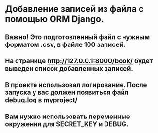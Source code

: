 # Добавление записей из файла с помощью ORM Django.
## Важно! Это подготовленный файл с нужным форматом .csv, в файле 100 записей.
## На странице http://127.0.0.1:8000/book/ будет выведен список добавленных записей.
## В проекте использовал логирование. После запуска у вас должен появиться файл debug.log в myproject/
## Вам нужно использовать переменные окружения для SECRET_KEY и DEBUG.
